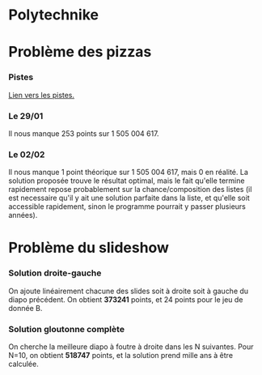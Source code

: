 # Polytechnike


# Problème des pizzas

### Pistes

[Lien vers les pistes.](PistePizza.md)

### Le 29/01

Il nous manque 253 points sur 1 505 004 617.

### Le 02/02

Il nous manque 1 point théorique sur 1 505 004 617, mais 0 en réalité. La solution proposée trouve le résultat optimal, mais le fait qu'elle termine rapidement repose probablement sur la chance/composition des listes (il est necessaire qu'il y ait une solution parfaite dans la liste, et qu'elle soit accessible rapidement, sinon le programme pourrait y passer plusieurs années).

# Problème du slideshow

### Solution droite-gauche

On ajoute linéairement chacune des slides soit à droite soit à gauche du diapo précédent. On obtient **373241** points, et 24 points pour le jeu de donnée B.

### Solution gloutonne complète

On cherche la meilleure diapo à foutre à droite dans les N suivantes. Pour N=10, on obtient **518747** points, et la solution prend mille ans à être calculée.

